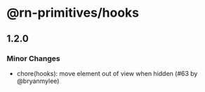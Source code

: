 # @rn-primitives/hooks

## 1.2.0

### Minor Changes

- chore(hooks): move element out of view when hidden (#63 by @bryanmylee)